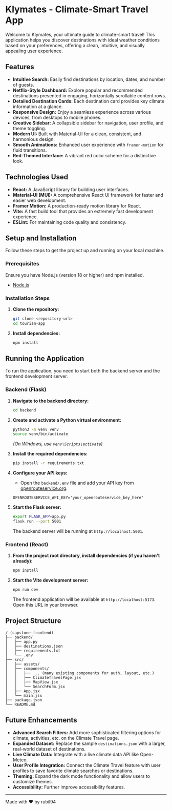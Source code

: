 # Klymates - Climate-Smart Travel App

Welcome to Klymates, your ultimate guide to climate-smart travel! This application helps you discover destinations with ideal weather conditions based on your preferences, offering a clean, intuitive, and visually appealing user experience.

## Features

- **Intuitive Search:** Easily find destinations by location, dates, and number of guests.
- **Netflix-Style Dashboard:** Explore popular and recommended destinations presented in engaging, horizontally scrollable content rows.
- **Detailed Destination Cards:** Each destination card provides key climate information at a glance.
- **Responsive Design:** Enjoy a seamless experience across various devices, from desktops to mobile phones.
- **Creative Sidebar:** A collapsible sidebar for navigation, user profile, and theme toggling.
- **Modern UI:** Built with Material-UI for a clean, consistent, and harmonious design.
- **Smooth Animations:** Enhanced user experience with `framer-motion` for fluid transitions.
- **Red-Themed Interface:** A vibrant red color scheme for a distinctive look.

## Technologies Used

- **React:** A JavaScript library for building user interfaces.
- **Material-UI (MUI):** A comprehensive React UI framework for faster and easier web development.
- **Framer Motion:** A production-ready motion library for React.
- **Vite:** A fast build tool that provides an extremely fast development experience.
- **ESLint:** For maintaining code quality and consistency.

## Setup and Installation

Follow these steps to get the project up and running on your local machine.

### Prerequisites

Ensure you have Node.js (version 18 or higher) and npm installed.

- [Node.js](https://nodejs.org/)

### Installation Steps

1.  **Clone the repository:**
    ```bash
    git clone <repository-url>
    cd tourism-app
    ```

2.  **Install dependencies:**
    ```bash
    npm install
    ```

## Running the Application

To run the application, you need to start both the backend server and the frontend development server.

### Backend (Flask)

1.  **Navigate to the backend directory:**
    ```bash
    cd backend
    ```

2.  **Create and activate a Python virtual environment:**
    ```bash
    python3 -m venv venv
    source venv/bin/activate
    ```
    *(On Windows, use `venv\Scripts\activate`)*

3.  **Install the required dependencies:**
    ```bash
    pip install -r requirements.txt
    ```

4.  **Configure your API keys:**
    -   Open the `backend/.env` file and add your API key from [openrouteservice.org](https://openrouteservice.org).
    ```
    OPENROUTESERVICE_API_KEY='your_openrouteservice_key_here'
    ```

5.  **Start the Flask server:**
    ```bash
    export FLASK_APP=app.py
    flask run --port 5001
    ```
    The backend server will be running at `http://localhost:5001`.

### Frontend (React)

1.  **From the project root directory, install dependencies (if you haven't already):**
    ```bash
    npm install
    ```

2.  **Start the Vite development server:**
    ```bash
    npm run dev
    ```
    The frontend application will be available at `http://localhost:5173`. Open this URL in your browser.

## Project Structure

```
/ (capstone-frontend)
├── backend/
│   ├── app.py
│   ├── destinations.json
│   ├── requirements.txt
│   └── .env
├── src/
│   ├── assets/
│   ├── components/
│   │   ├── ... (many existing components for auth, layout, etc.)
│   │   ├── ClimateTravelPage.jsx
│   │   ├── MapView.jsx
│   │   └── SearchForm.jsx
│   ├── App.jsx
│   └── main.jsx
├── package.json
└── README.md
```

## Future Enhancements

-   **Advanced Search Filters:** Add more sophisticated filtering options for climate, activities, etc. on the Climate Travel page.
-   **Expanded Dataset:** Replace the sample `destinations.json` with a larger, real-world dataset of destinations.
-   **Live Climate Data:** Integrate with a live climate data API like Open-Meteo.
-   **User Profile Integration:** Connect the Climate Travel feature with user profiles to save favorite climate searches or destinations.
-   **Theming:** Expand the dark mode functionality and allow users to customize themes.
-   **Accessibility:** Further improve accessibility features.

---

Made with ❤️ by rubil94
